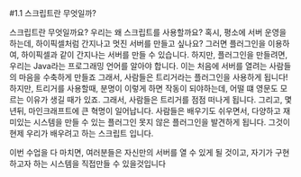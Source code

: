 #1.1 스크립트란 무엇일까?

스크립트란 무엇일까요? 우리는 왜 스크립트를 사용할까요?
혹시, 평소에 서버 운영을 하는데, 하이픽셀처럼 간지나고 멋진 서버를 만들고 싶나요?
그러면 플러그인을 이용하여, 하이픽셀과 같이 간지나는 서버를 만들 수 있습니다.
하지만, 플러그인을 만들려면, 우리는 Java라는 프로그래밍 언어를 알아야 합니다.
이는 처음에 서버를 열려는 사람들의 마음을 수축하게 만들죠
그래서, 사람들은 트리거라는 플러그인을 사용하게 됩니다!
하지만, 트리거를 사용할때, 분명이 이렇게 하면 작동이 되야하는데, 어떨 떄
영문도 모르는 이유가 생길 때가 있죠. 그래서, 사람들은 트리거를 점점 떠나게 됩니다.
그리고, 몇년뒤, 마인크래프트에 큰 혁명이 일어납니다.
사람들은 배우기도 쉬우면서, 다양하고 재미있는 시스템을 만들 수 있는 플러그인
못지 않은 플러그인을 발견하게 됩니다. 그것이 현제 우리가 배우려고 하는 스크립트 입니다.

이번 수업을 다 마치면, 여러분들은 자신만의 서버를 열 수 있게 될 것이고, 자기가 구현 하고자 하는
시스템을 직접만들 수 있을것입니다
